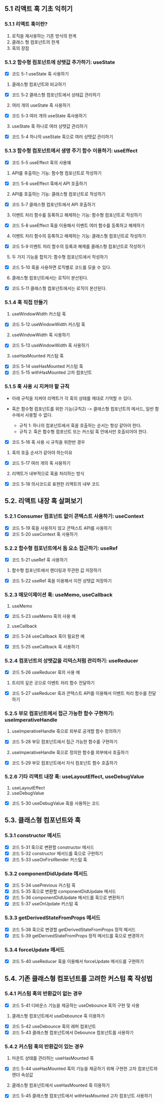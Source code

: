## 5.1 리액트 훅 기초 익히기

### 5.1.1 리액트 훅이란?

1. 로직을 재사용하는 기존 방식의 한계
2. 클래스 형 컴포넌트의 한계
3. 훅의 장점

### 5.1.2 함수형 컴포넌트에 상탯값 추가하기: useState

- [x] 코드 5-1 useState 훅 사용하기

1. 클래스형 컴포넌트와 비교하기

- [x] 코드 5-2 클래스형 컴포넌트에서 상태값 관리하기

2. 여러 개의 useState 훅 사용하기

- [x] 코드 5-3 여러 개의 useState 훅사용하기

3. useState 훅 하나로 여러 상탯값 관리하기

- [x] 코드 5-4 하나의 useState 훅으로 여러 상탯값 관리하기

### 5.1.3 함수형 컴포넌트에서 생명 주기 함수 이용하기: useEffect

- [x] 코드 5-5 useEffect 훅의 사용예

1. API를 후출하는 기능: 함수형 컴포넌트로 작성하기

- [x] 코드 5-6 useEffect 훅에서 API 호출하기

2. API를 호출하는 기능: 클래스형 컴포넌트로 작성하기

- [x] 코드 5-7 클래스형 컴포넌트에서 API 호출하기

3. 이벤트 처리 함수를 등록하고 해제하는 기능: 함수형 컴포넌트로 작성하기

- [x] 코드 5-8 useEffect 훅을 이용해서 이벤트 여러 함수를 등록하고 해제하기

4. 이벤트 처리 함수의 등록하고 해제하는 기능: 클래스형 컴포넌트로 작성하기

- [x] 코드 5-9 이벤트 처리 함수의 등록과 해제를 클래스형 컴포넌트로 작성하기

5. 두 가지 기능을 합치기: 함수형 컴포넌트에서 작성하기

- [x] 코드 5-10 훅을 사용하면 로직별로 코드를 모을 수 있다.

6. 클래스형 컴포넌트에서는 로직이 분산된다.

- [x] 코드 5-11 클래스형 컴포넌트에서는 로직이 분산된다.

### 5.1.4 훅 직접 만들기

1. useWindowWidth 커스텀 훅

- [x] 코드 5-12 useWindowWidth 커스텀 훅

2. useWindowWidth 훅 사용하기

- [x] 코드 5-13 useWindowWidth 훅 사용하기

3. useHasMounted 커스텀 훅

- [x] 코드 5-14 useHasMounted 커스텀 훅
- [x] 코드 5-15 withHasMounted 고차 컴포넌트

### 5.1.5 훅 사용 시 지켜야 할 규칙

- 아래 규칙을 지켜야 리액트가 각 훅의 상태를 제대로 기억할 수 있다.
- 훅은 함수형 컴포넌트를 위한 기능(규칙2) -> 클래스형 컴포넌트의 메서드, 일반 함수에서 사용할 수 없다.

  - 규칙 1: 하나의 컴포넌트에서 훅을 호출하는 순서는 항상 같아야 한다.
  - 규칙 2: 훅은 함수형 컴포넌트 또는 커스텀 훅 안에서만 호출되어야 한다.

* [x] 코드 5-16 훅 사용 시 규칙을 위한반 경우

1. 훅의 호출 순서가 같아야 하는이유

- [x] 코드 5-17 여러 개의 훅 사용하기

2. 리액트가 내부적으로 훅을 처리하는 방식

- [x] 코드 5-18 의사코드로 표현한 리액트의 내부 코드

## 5.2. 리액트 내장 훅 살펴보기

### 5.2.1 Consumer 컴포넌트 없이 콘텍스트 사용하기: useContext

- [x] 코드 5-19 훅을 사용하지 않고 콘텍스트 API를 사용하기
- [x] 코드 5-20 useContext 훅 사용하기

### 5.2.2 함수형 컴포넌트에서 돔 요소 접근하기: useRef

- [x] 코드 5-21 useRef 훅 사용하기

1. 함수형 컴포넌트에서 렌더링과 무관한 값 저장하기

- [x] 코드 5-22 useRef 훅을 이용해서 이전 상탯값 저장하기

### 5.2.3 메모이제이션 훅: useMemo, useCallback

1. useMemo

- [x] 코드 5-23 useMemo 훅의 사용 예

2. useCallback

- [x] 코드 5-24 useCallback 훅이 필요한 예

- [x] 코드 5-25 useCallback 훅 사용하기

### 5.2.4 컴포넌트의 상탯값을 리덕스처럼 관리하기: useReducer

- [x] 코드 5-26 useReducer 훅의 사용 예

1. 트리의 깊은 곳으로 이벤트 처리 함수 전달하기

- [x] 코드 5-27 useReducer 훅과 콘텍스트 API를 이용해서 이벤트 처리 함수를 전달하기

### 5.2.5 부모 컴포넌트에서 접근 가능한 함수 구현하기: useImperativeHandle

1. useImperativeHandle 훅으로 외부로 공개할 함수 정의하기

- [x] 코드 5-28 부모 컴포넌트에서 접근 가능한 함수를 구현하기

2. useImperativeHandle 훅으로 정의한 함수를 외부에서 호출하기

- [x] 코드 5-29 부모 컴포넌트에서 자식 컴포넌트 함수 호출하기

### 5.2.6 기타 리액트 내장 훅: useLayoutEffect, useDebugValue

1. useLayoutEffect
2. useDebugValue

- [x] 코드 5-30 useDebugValue 훅을 사용하는 코드

## 5.3. 클래스형 컴포넌트와 훅

### 5.3.1 constructor 메서드

- [x] 코드 5-31 훅으로 변환할 constructor 메서드
- [x] 코드 5-32 constructor 메서드를 훅으로 구현하기
- [x] 코드 5-33 useOnFirstRender 커스텀 훅

### 5.3.2 componentDidUpdate 메서드

- [x] 코드 5-34 usePrevious 커스텀 훅
- [x] 코드 5-35 훅으로 변환할 componentDidUpdate 메서드
- [x] 코드 5-36 componentDidUpdate 메서드를 훅으로 변환하기
- [x] 코드 5-37 useOnUpdate 커스텀 훅

### 5.3.3 getDerivedStateFromProps 메서드

- [x] 코드 5-38 훅으로 변경할 getDerivedStateFromProps 정적 메서드
- [x] 코드 5-39 getDerivedStateFromProps 정적 메서드를 훅으로 변경하기

### 5.3.4 forceUpdate 메서드

- [x] 코드 5-40 useReducer 훅을 이용해서 forceUpdate 메서드를 구현하기

## 5.4. 기존 클래스형 컴포넌트를 고려한 커스텀 훅 작성법

### 5.4.1 커스텀 훅의 반환값이 없는 경우

- [x] 코드 5-41 디바운스 기능을 제공하는 useDebounce 훅의 구현 및 사용

1. 클래스형 컴포넌트에서 useDebounce 훅 이용하기

- [x] 코드 5-42 useDebounce 훅의 래퍼 컴포넌트
- [x] 코드 5-43 클래스형 컴포넌트에서 Debounce 컴포넌트를 사용하기

### 5.4.2 커스텀 훅의 반환값이 있는 경우

1. 마운트 상태를 관리하는 useHasMounted 훅

- [x] 코드 5-44 useHasMounted 훅의 기능을 제공하기 위해 구현한 고차 컴포넌트와 렌더 속성값

2. 클래스형 컴포넌트에서 useHasMounted 훅 이용하기

- [x] 코드 5-45 클래스형 컴포넌트에서 withHasMounted 고차 컴포넌트 사용하기